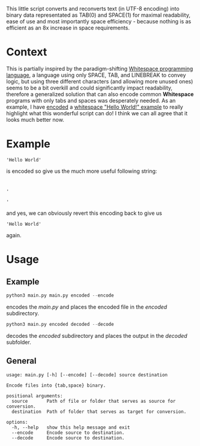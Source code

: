 
This little script converts and reconverts text (in UTF-8 encoding) into binary data representated as TAB(0) and SPACE(1) for maximal readability, ease of use and most importantly space efficiency - because nothing is as efficient as an 8x increase in space requirements.

# Context

This is partially inspired by the paradigm-shifting [Whitespace programming language](https://en.wikipedia.org/wiki/Whitespace_(programming_language)), a language using only SPACE, TAB, and LINEBREAK to convey logic, but using three different characters (and allowing more unused ones) seems to be a bit overkill and could significantly impact readability, therefore a generalized solution that can also encode common **Whitespace** programs with only tabs and spaces was desperately needed.
As an example, I have [encoded](examples/whitespace_encoded) a [whitespace "Hello World!" example](examples/whitespace) to really highlight what this wonderful script can do! I think we can all agree that it looks much better now.

# Example

```
'Hello World'
```

is encoded so give us the much more useful following string:

#
```
'
	 		 				  		 	 	  	  			  	  			  	    		 						 	 	   	  	    	   		 		  	  			  		 		'
```

and yes, we can obviously revert this encoding back to give us 

```
'Hello World'
```

again.

# Usage

## Example

```python
python3 main.py main.py encoded --encode
```
encodes the *main.py* and places the encoded file in the *encoded* subdirectory.

```python
python3 main.py encoded decoded --decode
```
decodes the *encoded* subdirectory and places the output in the *decoded* subfolder.


## General

```
usage: main.py [-h] [--encode] [--decode] source destination

Encode files into {tab,space} binary.

positional arguments:
  source       Path of file or folder that serves as source for conversion.
  destination  Path of folder that serves as target for conversion.

options:
  -h, --help   show this help message and exit
  --encode     Encode source to destination.
  --decode     Encode source to destination.
  ```